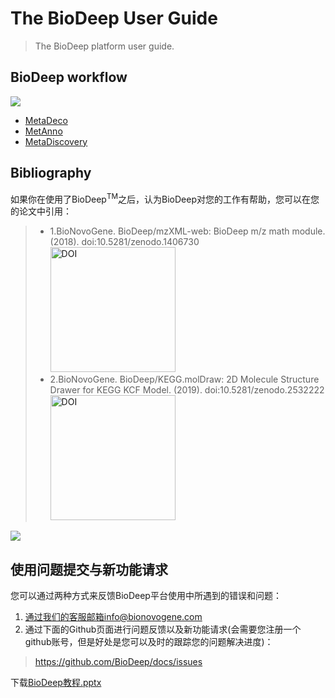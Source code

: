 # The BioDeep User Guide

> The BioDeep platform user guide.

## BioDeep workflow

![](user-guide/images/workflows.png)

+ [MetaDeco](./metadeco)
+ [MetAnno](./metanno)
+ [MetaDiscovery](./metadiscovery)

## Bibliography

如果你在使用了BioDeep<sup>TM</sup>之后，认为BioDeep对您的工作有帮助，您可以在您的论文中引用：

> + 1.BioNovoGene. BioDeep/mzXML-web: BioDeep m/z math module. (2018). doi:10.5281/zenodo.1406730 <a href="https://zenodo.org/badge/latestdoi/145670434"><img src="https://zenodo.org/badge/145670434.svg" alt="DOI" style="width: 200px;"></a>
> + 2.BioNovoGene. BioDeep/KEGG.molDraw: 2D Molecule Structure Drawer for KEGG KCF Model. (2019). doi:10.5281/zenodo.2532222 <a href="https://doi.org/10.5281/zenodo.2532222"><img src="https://zenodo.org/badge/DOI/10.5281/zenodo.2532222.svg" alt="DOI" style="width: 200px;"></a>

![](user-guide/logo@2x_2.png)

## 使用问题提交与新功能请求

您可以通过两种方式来反馈BioDeep平台使用中所遇到的错误和问题：

1. 通过我们的客服邮箱info@bionovogene.com
2. 通过下面的Github页面进行问题反馈以及新功能请求(会需要您注册一个github账号，但是好处是您可以及时的跟踪您的问题解决进度)：
> https://github.com/BioDeep/docs/issues

下载[BioDeep教程.pptx](user-guide/Tutorials.pptx)